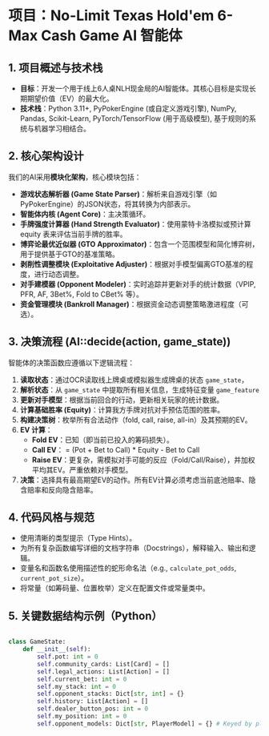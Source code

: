 # 项目：No-Limit Texas Hold'em 6-Max Cash Game AI 智能体

## 1. 项目概述与技术栈
- **目标**：开发一个用于线上6人桌NLH现金局的AI智能体。其核心目标是实现长期期望价值（EV）的最大化。
- **技术栈**：Python 3.11+, PyPokerEngine (或自定义游戏引擎), NumPy, Pandas, Scikit-Learn, PyTorch/TensorFlow (用于高级模型), 基于规则的系统与机器学习相结合。

## 2. 核心架构设计
我们的AI采用**模块化架构**，核心模块包括：
- **游戏状态解析器 (Game State Parser)**：解析来自游戏引擎（如PyPokerEngine）的JSON状态，将其转换为内部表示。
- **智能体内核 (Agent Core)**：主决策循环。
- **手牌强度计算器 (Hand Strength Evaluator)**：使用蒙特卡洛模拟或预计算 equity 表来评估当前手牌的胜率。
- **博弈论最优近似器 (GTO Approximator)**：包含一个范围模型和简化博弈树，用于提供基于GTO的基准策略。
- **剥削性调整模块 (Exploitative Adjuster)**：根据对手模型偏离GTO基准的程度，进行动态调整。
- **对手建模器 (Opponent Modeler)**：实时追踪并更新对手的统计数据（VPIP, PFR, AF, 3Bet%, Fold to CBet% 等）。
- **资金管理模块 (Bankroll Manager)**：根据资金动态调整策略激进程度（可选）。

## 3. 决策流程 (AI::decide(action, game_state))
智能体的决策函数应遵循以下逻辑流程：

1.  **读取状态**：通过OCR读取线上牌桌或模拟器生成牌桌的状态 `game_state`，
2.  **解析状态**：从 `game_state` 中提取所有相关信息，生成特征变量 `game_feature`
3.  **更新对手模型**：根据当前回合的行动，更新相关玩家的统计数据。
4.  **计算基础胜率 (Equity)**：计算我方手牌对抗对手预估范围的胜率。
5.  **构建决策树**：枚举所有合法动作（fold, call, raise, all-in）及其预期的EV。
6.  **EV 计算**：
    - **Fold EV**：已知（即当前已投入的筹码损失）。
    - **Call EV**： = (Pot + Bet to Call) * Equity - Bet to Call
    - **Raise EV**：更复杂，需模拟对手可能的反应（Fold/Call/Raise），并加权平均其EV。严重依赖对手模型。
7.  **决策**：选择具有最高期望EV的动作。所有EV计算必须考虑当前底池赔率、隐含赔率和反向隐含赔率。

## 4. 代码风格与规范
- 使用清晰的类型提示（Type Hints）。
- 为所有复杂函数编写详细的文档字符串（Docstrings），解释输入、输出和逻辑。
- 变量名和函数名使用描述性的蛇形命名法（e.g., `calculate_pot_odds`, `current_pot_size`）。
- 将常量（如筹码量、位置枚举）定义在配置文件或常量类中。

## 5. 关键数据结构示例（Python）
```python

class GameState:
    def __init__(self):
        self.pot: int = 0
        self.community_cards: List[Card] = []
        self.legal_actions: List[Action] = []
        self.current_bet: int = 0
        self.my_stack: int = 0
        self.opponent_stacks: Dict[str, int] = {}
        self.history: List[Action] = []
        self.dealer_button_pos: int = 0
        self.my_position: int = 0
        self.opponent_models: Dict[str, PlayerModel] = {} # Keyed by player UUID
